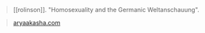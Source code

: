 > [[rolinson]]. "Homosexuality and the Germanic Weltanschauung".

> [aryaakasha.com](https://aryaakasha.com/2020/07/30/homosexuality-and-the-germanic-weltanschauung/)